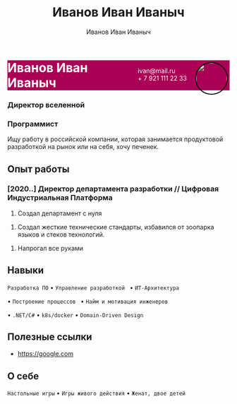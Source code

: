 ﻿---
title: Иванов Иван Иваныч
description: Резюме Иванов Иван Иваныч
author: Иванов Иван Иваныч
language: ru
---

<div style="BACKGROUND: #A05; COLOR: WHITE"> 
<img style="float:right;border-radius:50%;width:70px;margin: 4px;border:2px solid black" src="test-avatar.png" />

<span style="float:right;padding:15px">
  ivan@mail.ru <br /> &plus; 7 921 111 22 33
</span>


# Иванов Иван Иваныч

</div>

<!-- management -->
### Директор вселенной 
<!--end-->
<!-- tech -->
### Программист 
<!--end-->
Ищу работу в российской компании, которая занимается продуктовой разработкой на рынок или на себя, хочу печенек.

## Опыт работы
### [2020­..] Директор департамента разработки // Цифровая Индустриальная Платформа
<!-- management -->
1. Создал департамент с нуля 
<!--end-->
1. Создал жесткие технические стандарты, избавился от зоопарка языков и стеков технологий.
<!-- tech -->
1. Напрогал все руками
<!--end-->

## Навыки
``` Разработка ПО ``` • ``` Управление разработкой  ``` • ```ИТ-Архитектура``` 
<!-- management -->
• ```Построение процессов ``` • ```Найм и мотивация инженеров```
<!--end-->
<!-- tech -->
• ```.NET/C#``` • ```k8s/docker``` • ```Domain-Driven Design```
<!--end-->

## Полезные ссылки

- https://google.com

## О себе 
```Настольные игры``` • ```Игры живого действия``` • ```Женат, двое детей```
